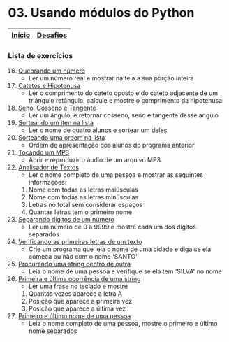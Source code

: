 # 03. Usando módulos do Python

| [Início](https://github.com/NandesLima/python-codigos) | [Desafios](https://github.com/NandesLima/python-codigos/tree/master/desafios) |
| ------------------------------------------------------ | ----------------------------------------------------------------------------- |

###  Lista de exercícios

16. [Quebrando um número](https://github.com/NandesLima/python-codigos/tree/master/desafios/03.%20Usando%20m%C3%B3dulos%20Python/ex16)
    - Ler um número real e mostrar na tela a sua porção inteira
17. [Catetos e Hipotenusa](https://github.com/NandesLima/python-codigos/tree/master/desafios/03.%20Usando%20m%C3%B3dulos%20Python/ex17)
    - Ler o comprimento do cateto oposto e do cateto adjacente de um triângulo retângulo, calcule e mostre o comprimento da hipotenusa
18. [Seno, Cosseno e Tangente](https://github.com/NandesLima/python-codigos/tree/master/desafios/03.%20Usando%20m%C3%B3dulos%20Python/ex18)
    - Ler um ângulo, e retornar cosseno, seno e tangente desse angulo
19. [Sorteando um iten na lista](https://github.com/NandesLima/python-codigos/tree/master/desafios/03.%20Usando%20m%C3%B3dulos%20Python/ex19)
    - Ler o nome de quatro alunos e sortear um deles
20. [Sorteando uma ordem na lista](https://github.com/NandesLima/python-codigos/tree/master/desafios/03.%20Usando%20m%C3%B3dulos%20Python/ex20)
    - Ordem de apresentação dos alunos do programa anterior
21. [Tocando um MP3](https://github.com/NandesLima/python-codigos/tree/master/desafios/03.%20Usando%20m%C3%B3dulos%20Python/ex21)
    - Abrir e reproduzir o áudio de um arquivo MP3
22. [Analisador de Textos](https://github.com/NandesLima/python-codigos/tree/master/desafios/03.%20Usando%20m%C3%B3dulos%20Python/ex22)
    - Ler o nome completo de uma pessoa e mostrar as sequintes informações:
    1. Nome com todas as letras maiúsculas
    2. Nome com todas as letras minúsculas
    3. Letras no total sem considerar espaços
    4. Quantas letras tem o primeiro nome
23. [Separando digitos de um número](https://github.com/NandesLima/python-codigos/tree/master/desafios/03.%20Usando%20m%C3%B3dulos%20Python/ex23)
    - Ler um número de 0 a 9999 e mostre cada um dos dígitos separados
24. [Verificando as primeiras letras de um texto](https://github.com/NandesLima/python-codigos/tree/master/desafios/03.%20Usando%20m%C3%B3dulos%20Python/ex24)
    - Crie um programa que leia o nome de uma cidade e diga se ela começa ou não com o nome 'SANTO'
25. [Procurando uma string dentro de outra](https://github.com/NandesLima/python-codigos/tree/master/desafios/03.%20Usando%20m%C3%B3dulos%20Python/ex25)
    - Leia o nome de uma pessoa e verifique se ela tem 'SILVA' no nome
26. [Primeira e última ocorrência de uma string](https://github.com/NandesLima/python-codigos/tree/master/desafios/03.%20Usando%20m%C3%B3dulos%20Python/ex26)
    - Ler uma frase no teclado e mostre
    1. Quantas vezes aparece a letra A
    2. Posição que aparece a primeira vez
    3. Posição que aparece a última vez
27. [Primeiro e último nome de uma pessoa](https://github.com/NandesLima/python-codigos/tree/master/desafios/03.%20Usando%20m%C3%B3dulos%20Python/ex27)
    - Leia o nome completo de uma pessoa, mostre o primeiro e último nome separados

